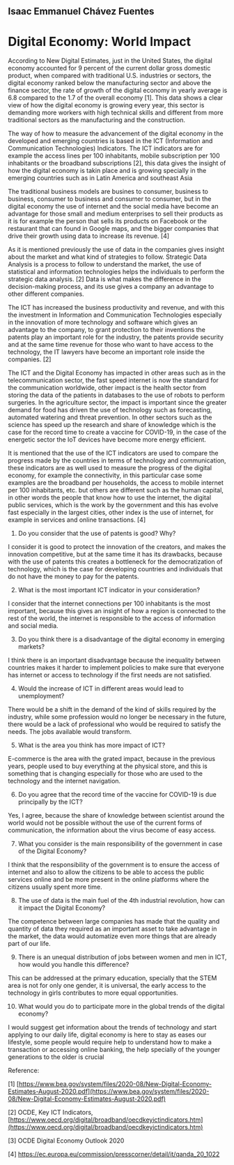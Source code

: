 ﻿
## Isaac Emmanuel Chávez Fuentes 

# Digital Economy: World Impact

According to New Digital Estimates, just in the United States, the digital economy accounted for 9 percent of the current dollar gross domestic product, when compared with traditional U.S. industries or sectors, the digital economy ranked below the manufacturing sector and above the finance sector, the rate of growth of the digital economy in yearly average is 6.8 compared to the 1.7 of the overall economy [1]. This data shows a clear view of how the digital economy is growing every year, this sector is demanding more workers with high technical skills and different from more traditional sectors as the manufacturing and the construction.

The way of how to measure the advancement of the digital economy in the developed and emerging countries is based in the ICT (Information and Communication Technologies) Indicators. The ICT indicators are for example the access lines per 100 inhabitants, mobile subscription per 100 inhabitants or the broadband subscriptions [2], this data gives the insight of how the digital economy is takin place and is growing specially in the emerging countries such as in Latin America and southeast Asia

The traditional business models are busines to consumer, business to business, consumer to business and consumer to consumer, but in the digital economy the use of internet and the social media have become an advantage for those small and medium enterprises to sell their products as it is for example the person that sells its products on Facebook or the restaurant that can found in Google maps, and the bigger companies that drive their growth using data to increase its revenue. [4]

As it is mentioned previously the use of data in the companies gives insight about the market and what kind of strategies to follow. Strategic Data Analysis is a process to follow to understand the market, the use of statistical and information technologies helps the individuals to perform the strategic data analysis. [2] Data is what makes the difference in the decision-making process, and its use gives a company an advantage to other different companies.

The ICT has increased the business productivity and revenue, and with this the investment in Information and Communication Technologies especially in the innovation of more technology and software which gives an advantage to the company, to grant protection to their inventions the patents play an important role for the industry, the patents provide security and at the same time revenue for those who want to have access to the technology, the IT lawyers have become an important role inside the companies. [2]

The ICT and the Digital Economy has impacted in other areas such as in the telecommunication sector, the fast speed internet is now the standard for the communication worldwide, other impact is the health sector from storing the data of the patients in databases to the use of robots to perform surgeries. In the agriculture sector, the impact is important since the greater demand for food has driven the use of technology such as forecasting, automated watering and threat prevention. In other sectors such as the science has speed up the research and share of knowledge which is the case for the record time to create a vaccine for COVID-19, in the case of the energetic sector the IoT devices have become more energy efficient.

It is mentioned that the use of the ICT indicators are used to compare the progress made by the countries in terms of technology and communication, these indicators are as well used to measure the progress of the digital economy, for example the connectivity, in this particular case some examples are the broadband per households, the access to mobile internet per 100 inhabitants, etc. but others are different such as the human capital, in other words the people that know how to use the internet, the digital public services, which is the work by the government and this has evolve fast especially in the largest cities, other index is the use of internet, for example in services and online transactions. [4]

1. Do you consider that the use of patents is good? Why?

I consider it is good to protect the innovation of the creators, and makes the innovation competitive, but at the same time it has its drawbacks, because with the use of patents this creates a bottleneck for the democratization of technology, which is the case for developing countries and individuals that do not have the money to pay for the patents.

2. What is the most important ICT indicator in your consideration?

I consider that the internet connections per 100 inhabitants is the most important, because this gives an insight of how a region is connected to the rest of the world, the internet is responsible to the access of information and social media.

 3. Do you think there is a disadvantage of the digital economy in emerging markets?

I think there is an important disadvantage because the inequality between countries makes it harder to implement policies to make sure that everyone has internet or access to technology if the first needs are not satisfied.

4.  Would the increase of ICT in different areas would lead to unemployment?

There would be a shift in the demand of the kind of skills required by the industry, while some profession would no longer be necessary in the future, there would be a lack of professional who would be required to satisfy the needs. The jobs available would transform.

5.  What is the area you think has more impact of ICT?

E-commerce is the area with the grated impact, because in the previous years, people used to buy everything at the physical store, and this is something that is changing especially for those who are used to the technology and the internet navigation.

6. Do you agree that the record time of the vaccine for COVID-19 is due principally by the ICT?

Yes, I agree, because the share of knowledge between scientist around the world would not be possible without the use of the current forms of communication, the information about the virus become of easy access.

7. What you consider is the main responsibility of the government in case of the Digital Economy?

I think that the responsibility of the government is to ensure the access of internet and also to allow the citizens to be able to access the public services online and be more present in the online platforms where the citizens usually spent more time.

8. The use of data is the main fuel of the 4th industrial revolution, how can it impact the Digital Economy?

The competence between large companies has made that the quality and quantity of data they required as an important asset to take advantage in the market, the data would automatize even more things that are already part of our life.

9. There is an unequal distribution of jobs between women and men in ICT, how would you handle this difference?

This can be addressed at the primary education, specially that the STEM area is not for only one gender, it is universal, the early access to the technology in girls contributes to more equal opportunities.

10.  What would you do to participate more in the global trends of the digital economy?

I would suggest get information about the trends of technology and start applying to our daily life, digital economy is here to stay as eases our lifestyle, some people would require help to understand how to make a transaction or accessing online banking, the help specially of the younger generations to the older is crucial

Reference:

[1] [https://www.bea.gov/system/files/2020-08/New-Digital-Economy-Estimates-August-2020.pdf](https://www.bea.gov/system/files/2020-08/New-Digital-Economy-Estimates-August-2020.pdf)

[2] OCDE, Key ICT Indicators, [https://www.oecd.org/digital/broadband/oecdkeyictindicators.htm](https://www.oecd.org/digital/broadband/oecdkeyictindicators.htm)

[3] OCDE Digital Economy Outlook 2020

[4] https://ec.europa.eu/commission/presscorner/detail/it/qanda_20_1022
